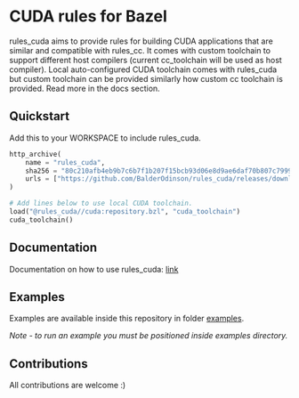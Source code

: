 # CUDA rules for Bazel

rules_cuda aims to provide rules for building CUDA applications that are similar and compatible with rules_cc.
It comes with custom toolchain to support different host compilers (current cc_toolchain will be used as host compiler).
Local auto-configured CUDA toolchain comes with rules_cuda but custom toolchain can be provided similarly how custom cc toolchain is provided.
Read more in the docs section.

## Quickstart

Add this to your WORKSPACE to include rules_cuda.

```python
http_archive(
    name = "rules_cuda",
    sha256 = "80c210afb4eb9b7c6b7f1b207f15bcb93d06e8d9ae6daf70b807c799904f39f0",
    urls = ["https://github.com/BalderOdinson/rules_cuda/releases/download/0.0.2/rules_cuda-v0.0.2.tar.gz"],
)

# Add lines below to use local CUDA toolchain.
load("@rules_cuda//cuda:repository.bzl", "cuda_toolchain")
cuda_toolchain()
```
## Documentation

Documentation on how to use rules_cuda: [link](https://github.com/BalderOdinson/rules_cuda/blob/main/docs/README.md)

## Examples

Examples are available inside this repository in folder [examples](https://github.com/BalderOdinson/rules_cuda/tree/main/examples).

*Note - to run an example you must be positioned inside examples directory.*

## Contributions

All contributions are welcome :)
